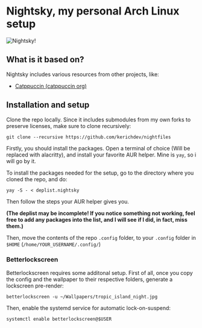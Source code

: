 # Nightsky, my personal Arch Linux setup
![Nightsky!](https://github.com/kerichdev/nightfiles/blob/main/banner.nightsky?raw=true "Nightsky Banner")

## What is it based on?
Nightsky includes various resources from other projects, like:
- [Catppuccin (catppuccin org)](https://github.com/catppuccin/catppuccin)

## Installation and setup
Clone the repo locally. Since it includes submodules from my own forks to preserve licenses, make sure to clone recursively:
```
git clone --recursive https://github.com/kerichdev/nightfiles
```
Firstly, you should install the packages. Open a terminal of choice (Will be replaced with alacritty), and install your favorite AUR helper. Mine is `yay`, so i will go by it.

To install the packages needed for the setup, go to the directory where you cloned the repo, and do:
```
yay -S - < deplist.nightsky
```
Then follow the steps your AUR helper gives you.

**(The deplist may be incomplete! If you notice something not working, feel free to add any packages into the list, and I will see if I did, in fact, miss them.)**

Then, move the contents of the repo `.config` folder, to your `.config` folder in `$HOME` (`/home/YOUR_USERNAME/.config/`)

### Betterlockscreen
Betterlockscreen requires some additonal setup. First of all, once you copy the config and the wallpaper to their respective folders, generate a lockscreen pre-render:
```
betterlockscreen -u ~/Wallpapers/tropic_island_night.jpg
```
Then, enable the systemd service for automatic lock-on-suspend:
```
systemctl enable betterlockscreen@$USER
```
